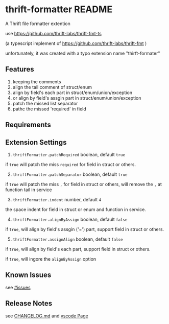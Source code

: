 # thrift-formatter README

A Thrift file formatter extention

use https://github.com/thrift-labs/thrift-fmt-ts

(a typescript implement of https://github.com/thrift-labs/thrift-fmt )

unfortunately, it was created with a typo extension name "thirft-formater"

## Features

1. keeping the comments
2. align the tail comment of struct/enum
3. align by field's each part in struct/enum/union/exception
4. or align by field's assgin part in struct/enum/union/exception
5. patch the missed list separator
6. pathc the missed 'required' in field

## Requirements

## Extension Settings

1. `thriftFormatter.patchRequired` boolean, default `true`

if `true` will patch the miss `required` for field in struct or others.

2. `thriftFormatter.patchSeparator` boolean, default `true`

if `true` will patch the miss `,` for field in struct or others, will remove the `,` at function tail in service

3. `thriftFormatter.indent` number, default `4`

the space indent for field in struct or enum and function in service.

4. `thriftFormatter.alignByAssign` boolean, default `false`

if `true`, will align by field's assgin ('=') part, support field in struct or others.

5. `thriftFormatter.assignAlign` boolean, default `false`

if `true`, will align by field's each part, support field in struct or others.

if `true`, will ingore the `alignByAssign` option

## Known Issues

see [#issues](https://github.com/thrift-labs/thrift-fmt-vscode/issues)

## Release Notes

see [CHANGELOG.md](https://github.com/thrift-labs/thrift-fmt-vscode/blob/main/CHANGELOG.md) and [vscode Page](https://marketplace.visualstudio.com/items?itemName=alingse.thirft-formatter)
